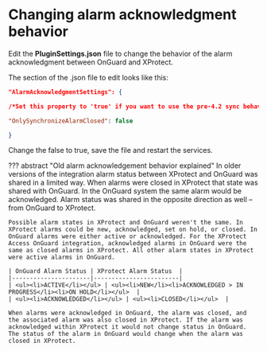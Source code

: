 # Changing alarm acknowledgment behavior

Edit the **PluginSettings.json** file to change the behavior of the alarm acknowledgment between OnGuard and XProtect.

The section of the .json file to edit looks like this:

``` json
"AlarmAcknowledgmentSettings": {

/*Set this property to 'true' if you want to use the pre-4.2 sync behavior where only the acknowledged/closed alarm states are synchronized.*/

"OnlySynchronizeAlarmClosed": false

}
```

Change the false to true, save the file and restart the services.

??? abstract "Old alarm acknowledgement behavior explained"
    In older versions of the integration alarm status between XProtect and OnGuard was shared in a limited way. When alarms were closed in XProtect that state was shared with OnGuard. In the OnGuard system the same alarm would be acknowledged. Alarm status was shared in the opposite direction as well – from OnGuard to XProtect.

    Possible alarm states in XProtect and OnGuard weren't the same. In XProtect alarms could be new, acknowledged, set on hold, or closed. In OnGuard alarms were either active or acknowledged. For the XProtect Access OnGuard integration, acknowledged alarms in OnGuard were the same as closed alarms in XProtect. All other alarm states in XProtect were active alarms in OnGuard.

    | OnGuard Alarm Status | XProtect Alarm Status  |
    |----------------------|------------------------|
    | <ul><li>ACTIVE</li></ul> | <ul><li>NEW</li><li>ACKNOWLEDGED > IN PROGRESS</li><li>ON HOLD</li></ul>  |
    | <ul><li>ACKNOWLEDGED</li></ul> | <ul><li>CLOSED</li></ul>  |

    When alarms were acknowledged in OnGuard, the alarm was closed, and the associated alarm was also closed in XProtect. If the alarm was acknowledged within XProtect it would not change status in OnGuard. The status of the alarm in OnGuard would change when the alarm was closed in XProtect.